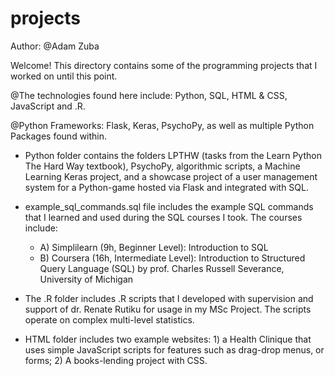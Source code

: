 # projects
Author: @Adam Zuba

Welcome! This directory contains some of the programming projects that I worked on until this point.

@The technologies found here include: Python, SQL, HTML & CSS, JavaScript and .R.

@Python Frameworks: Flask, Keras, PsychoPy, as well as multiple Python Packages found within.


- Python folder contains the folders LPTHW (tasks from the Learn Python The Hard Way textbook), PsychoPy, algorithmic scripts, a Machine Learning Keras project, and a showcase project of a user management system for a Python-game hosted via Flask and integrated with SQL. 

- example_sql_commands.sql file includes the example SQL commands that I learned and used during the SQL courses I took. The courses include:
   - A) Simplilearn (9h, Beginner Level): Introduction to SQL 
   - B) Coursera (16h, Intermediate Level): Introduction to Structured Query Language (SQL) by 
        prof. Charles Russell Severance, University of Michigan 

- The .R folder includes .R scripts that I developed with supervision and support of dr. Renate Rutiku for usage in my MSc Project. The scripts operate on complex multi-level statistics.

- HTML folder includes two example websites: 1) a Health Clinique that uses simple JavaScript scripts for features such as drag-drop menus, or forms; 2) A books-lending project with CSS.

 
   
